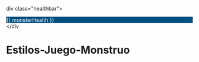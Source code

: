div class="healthbar">
                <div class="healthbar text-center" 
                    style="background-color: rgb(0, 81, 128); margin: 0; color: white;"
                    :style="{width: monsterHealth + '%'}"
                    >
                    {{ monsterHealth }}
                </div>
            </div
# Estilos-Juego-Monstruo
